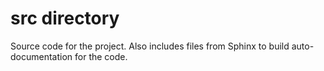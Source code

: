 # src directory
Source code for the project. Also includes files from Sphinx to build auto-documentation for the code.
